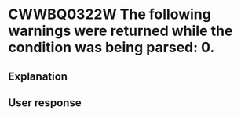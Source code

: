# CWWBQ0322W The following warnings were returned while the condition was being parsed: 0.

## Explanation

## User response